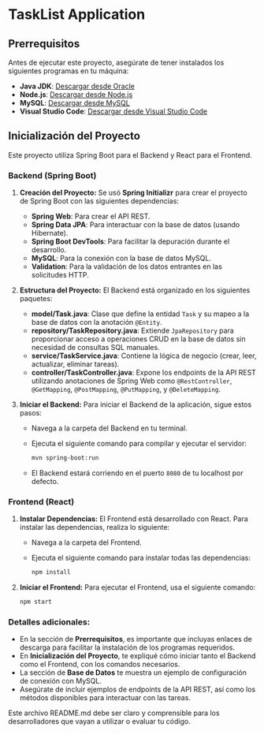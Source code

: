 # TaskList Application

## Prerrequisitos

Antes de ejecutar este proyecto, asegúrate de tener instalados los siguientes programas en tu máquina:

- **Java JDK**: [Descargar desde Oracle](https://www.oracle.com/java/technologies/javase-jdk11-downloads.html)
- **Node.js**: [Descargar desde Node.js](https://nodejs.org/)
- **MySQL**: [Descargar desde MySQL](https://dev.mysql.com/downloads/)
- **Visual Studio Code**: [Descargar desde Visual Studio Code](https://code.visualstudio.com/)

## Inicialización del Proyecto

Este proyecto utiliza Spring Boot para el Backend y React para el Frontend.

### Backend (Spring Boot)

1. **Creación del Proyecto:**
   Se usó **Spring Initializr** para crear el proyecto de Spring Boot con las siguientes dependencias:

   - **Spring Web**: Para crear el API REST.
   - **Spring Data JPA**: Para interactuar con la base de datos (usando Hibernate).
   - **Spring Boot DevTools**: Para facilitar la depuración durante el desarrollo.
   - **MySQL**: Para la conexión con la base de datos MySQL.
   - **Validation**: Para la validación de los datos entrantes en las solicitudes HTTP.

2. **Estructura del Proyecto:**
   El Backend está organizado en los siguientes paquetes:

   - **model/Task.java**: Clase que define la entidad `Task` y su mapeo a la base de datos con la anotación `@Entity`.
   - **repository/TaskRepository.java**: Extiende `JpaRepository` para proporcionar acceso a operaciones CRUD en la base de datos sin necesidad de consultas SQL manuales.
   - **service/TaskService.java**: Contiene la lógica de negocio (crear, leer, actualizar, eliminar tareas).
   - **controller/TaskController.java**: Expone los endpoints de la API REST utilizando anotaciones de Spring Web como `@RestController`, `@GetMapping`, `@PostMapping`, `@PutMapping`, y `@DeleteMapping`.

3. **Iniciar el Backend:**
   Para iniciar el Backend de la aplicación, sigue estos pasos:

   - Navega a la carpeta del Backend en tu terminal.
   - Ejecuta el siguiente comando para compilar y ejecutar el servidor:

     ```bash
     mvn spring-boot:run
     ```

   - El Backend estará corriendo en el puerto `8080` de tu localhost por defecto.

### Frontend (React)

1. **Instalar Dependencias:**
   El Frontend está desarrollado con React. Para instalar las dependencias, realiza lo siguiente:

   - Navega a la carpeta del Frontend.
   - Ejecuta el siguiente comando para instalar todas las dependencias:

     ```bash
     npm install
     ```

2. **Iniciar el Frontend:**
   Para ejecutar el Frontend, usa el siguiente comando:

   ```bash
   npm start


### Detalles adicionales:
- En la sección de **Prerrequisitos**, es importante que incluyas enlaces de descarga para facilitar la instalación de los programas requeridos.
- En **Inicialización del Proyecto**, te expliqué cómo iniciar tanto el Backend como el Frontend, con los comandos necesarios.
- La sección de **Base de Datos** te muestra un ejemplo de configuración de conexión con MySQL.
- Asegúrate de incluir ejemplos de endpoints de la API REST, así como los métodos disponibles para interactuar con las tareas.

Este archivo README.md debe ser claro y comprensible para los desarrolladores que vayan a utilizar o evaluar tu código.
